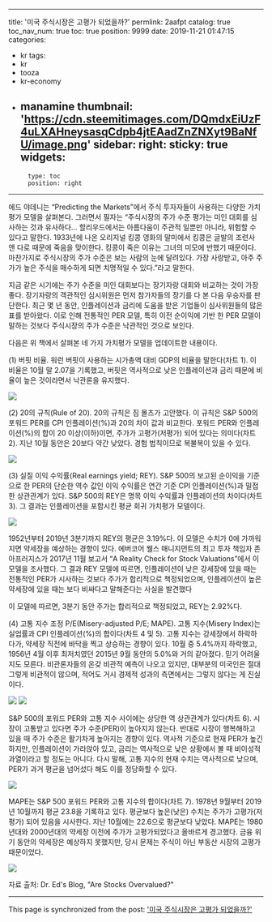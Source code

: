 
---
title: '미국 주식시장은 고평가 되었을까?'
permlink: 2aafpt
catalog: true
toc_nav_num: true
toc: true
position: 9999
date: 2019-11-21 01:47:15
categories:
- kr
tags:
- kr
- tooza
- kr-economy
- manamine
thumbnail: 'https://cdn.steemitimages.com/DQmdxEiUzF4uLXAHneysasqCdpb4jtEAadZnZNXyt9BaNfU/image.png'
sidebar:
    right:
        sticky: true
widgets:
    -
        type: toc
        position: right
---


에드 야데니는 “Predicting the Markets”에서 주식 투자자들이 사용하는 다양한 가치평가 모델을 살펴본다. 그러면서 필자는 “주식시장의 주가 수준 평가는 미인 대회를 심사하는 것과 유사하다... 할리우드에서는 아름다움이 주관적 일뿐만 아니라, 위험할 수 있다고 말한다. 1933년에 나온 오리지널 킹콩 영화의 말미에서 킹콩은 글발의 조련사 앤 다로 때문에 죽음을 맞이한다. 킹콩이 죽은 이유는 그녀의 미모에 반했기 때문이다. 마찬가지로 주식시장의 주가 수준은 보는 사람의 눈에 달려있다. 가장 사랑받고, 아주 주가가 높은 주식을 매수하게 되면 치명적일 수 있다.”라고 말한다.  

지금 같은 시기에는 주가 수준을 미인 대회보다는 장기자랑 대회와 비교하는 것이 가장 좋다. 장기자랑의 객관적인 심시위원은 먼저 참가자들의 장기를 다 본 다음 우승자를 판단한다. 최근 몇 년 동안, 인플레이션과 금리에 도움을 받은 기업들이 심사위원들의 많은 표를 받아왔다. 이로 인해 전통적인 PER 모델, 특히 이전 순이익에 기반 한 PER 모델이 말하는 것보다 주식시장의 주가 수준은 낙관적인 것으로 보인다.  

다음은 위 책에서 살펴본 네 가지 가치평가 모델을 업데이트한 내용이다. 

(1) 버핏 비율. 워런 버핏이 사용하는 시가총액 대비 GDP의 비율을 말한다(차트 1). 이 비율은 10월 말 2.07을 기록했고, 버핏은 역사적으로 낮은 인플레이션과 금리 때문에 비율이 높은 것이라면서 낙관론을 유지했다.

![](https://cdn.steemitimages.com/DQmdxEiUzF4uLXAHneysasqCdpb4jtEAadZnZNXyt9BaNfU/image.png)

(2) 20의 규칙(Rule of 20). 20의 규칙은 짐 몰츠가 고안했다. 이 규칙은 S&P 500의 포워드 PER를 CPI 인플레이션(%)과 20의 차이 값과 비교한다. 포워드 PER와 인플레이션(%)의 합이 20 이상(이하)이면, 주가가 고평가(저평가) 되어 있다는 의미다(차트 2). 지난 10월 동안은 20보다 약간 낮았다. 경험 법칙이므로 복불복이 있을 수 있다. 

![](https://cdn.steemitimages.com/DQmU97SjZpqDNQNkdE42xqdF7J6Xm5Vi6dFmiTWqqYbdD9h/image.png)

(3) 실질 이익 수익률(Real earnings yield; REY). S&P 500의 보고된 순이익을 기준으로 한 PER의 단순한 역수 값인 이익 수익률은 연간 기준 CPI 인플레이션(%)과 밀접한 상관관계가 있다. S&P 500의 REY은 명목 이익 수익률과 인플레이션의 차이다(차트 3). 그 결과는 인플레이션을 포함시킨 평균 회귀 가치평가 모델이다.

![](https://cdn.steemitimages.com/DQmUDH3PLJHSsr7XLk4FR83kSwxyAkh9DbFYkhGYoCLHG4X/image.png)

1952년부터 2019년 3분기까지 REY의 평균은 3.19%다. 이 모델은 수치가 0에 가까워지면 약세장을 예상하는 경향이 있다. 에버코어 웰스 매니지먼트의 최고 투자 책임자 존 아프러지스가 2017년 11월 보고서 “A Reality Check for Stock Valuations”에서 이 모델을 조사했다. 그 결과 REY 모델에 따르면, 인플레이션이 낮은 강세장에 있을 때는 전통적인 PER가 시사하는 것보다 주가가 합리적으로 책정되었으며, 인플레이션이 높은 약세장에 있을 때는 보다 비싸다고 말해준다는 사실을 발견했다 

이 모델에 따르면, 3분기 동안 주가는 합리적으로 책정되었고, REY는 2.92%다. 

(4) 고통 지수 조정 P/E(Misery-adjusted P/E; MAPE). 고통 지수(Misery Index)는 실업률과 CPI 인플레이션(%)의 합이다(차트 4 및 5). 고통 지수는 강세장에서 하락하다가, 약세장 직전에 바닥을 찍고 상승하는 경향이 있다. 10월 중 5.4%까지 하락했고, 1956년 4월 이후 최저치였던 2015년 9월 동안의 5.0%와 거의 같아졌다. 믿기 어려울지도 모른다. 비관론자들의 온갖 비관적 예측이 나오고 있지만, 대부분의 미국인은 절대 그렇게 비관적이 않으며, 적어도 거시 경제적 성과의 측면에서는 그렇지 않다는 게 진실이다. 

![](https://cdn.steemitimages.com/DQmNmogCNVrqodWRyJE8BgfMcdrrQGX235YvL2zPXHv2uRV/image.png)
![](https://cdn.steemitimages.com/DQmTi6oErpKjmTwVdoRM9BZMXaiNUZVyGRW2JhbLNkaASQZ/image.png)

S&P 500의 포워드 PER와 고통 지수 사이에는 상당한 역 상관관계가 있다(차트 6). 시장이 고통받고 있다면 주가 수준(PER)이 높아지지 않는다. 반대로 시장이 행복해하고 있을 때 주가 수준은 활기차게 높아지는 경향이 있다. 역사적 기준으로 현재 PER가 높긴 하지만, 인플레이션이 가라앉아 있고, 금리는 역사적으로 낮은 상황에서 볼 때 비이성적 과열이라고 할 정도는 아니다. 다시 말해, 고통 지수의 현재 수치는 역사적으로 낮으며, PER가 과거 평균을 넘어섰다 해도 이를 정당화할 수 있다.

![](https://cdn.steemitimages.com/DQmYzQGcT9ekdSRAeF17JbCowLZ44C2h5nti1GYPjUGQ7Tp/image.png)

MAPE는 S&P 500 포워드 PER와 고통 지수의 합이다(차트 7). 1978년 9월부터 2019년 10월까지 평균 23.8을 기록하고 있다. 평균보다 높은(낮은) 수치는 주가가 고평가(저평가) 되어 있음을 시사한다. 지난 10월에는 22.6으로 평균보다 낮았다. MAPE는 1980년대와 2000년대의 약세장 이전에 주가가 고평가되었다고 올바르게 경고했다. 금융 위기 동안의 약세장은 예상하지 못했지만, 당시 문제는 주식이 아닌 부동산 시장의 고평가 때문이었다.

![](https://cdn.steemitimages.com/DQmStTKgnn81NuRqud3xTU1VNWa8XWKRR7a1Mh9h4VQdet9/image.png)

자료 출처: Dr. Ed's Blog, "Are Stocks Overvalued?"

- - -

This page is synchronized from the post: ['미국 주식시장은 고평가 되었을까?'](https://steemit.com/@pius.pius/2aafpt)
